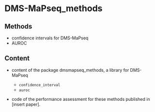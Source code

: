 # DMS-MaPseq_methods

## Methods

- confidence intervals for DMS-MaPseq
- AUROC

## Content

- content of the package dmsmapseq_methods, a library for DMS-MaPseq
    - `confidence_interval`
    - `auroc`

- code of the performance assessment for these methods published in [insert paper].